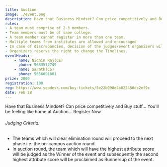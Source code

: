 ```yaml
---
title: Auction
image: ./event.png
description: Have that Business Mindset? Can price competitively and Buy stuff... You'll be feeling like home at Auction.
rules: 
- A team must comprise of 2-3 members.
- Team members must be of same college.
- A team member cannot register in more than one team.
- Multiple teams from institutes are allowed and encouraged
- In case of discrepancies, decision of the judges/event organizers will be final.
- Organizers reserve the right to change the Timelines.
eventHeads:
    - name: Nidhin Raj(CE)
      phone: 9633572749
    - name: Sarath(CS)
      phone: 9656091801
prize: 2000
registration: 100
reg: https://www.yepdesk.com/buy-tickets/5e22b098e4b022450dc2ef9c
date: Feb 28
---
```

Have that Business Mindset? Can price competitively and Buy stuff... You'll be feeling like home at Auction... Register Now

###### Judging Criteria:
- The teams which will clear elimination round will proceed to the next phase i.e. the on-campus auction round.
- In auction round, the team which will have the highest attribute score will be judged as the Winner of the event and subsequently the second highest attribute score will be proclaimed as Runnersup of the event.